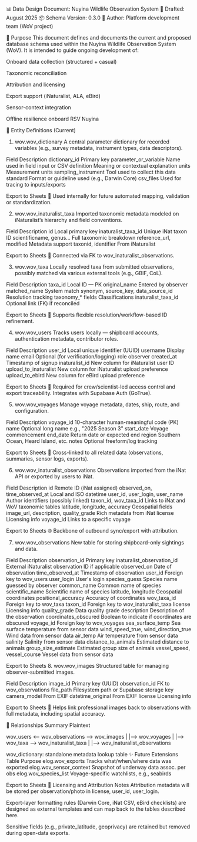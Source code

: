 📊 Data Design Document: Nuyina Wildlife Observation System
📅 Drafted: August 2025
📦 Schema Version: 0.3.0
👤 Author: Platform development team (WoV project)

📘 Purpose
This document defines and documents the current and proposed database schema used within the Nuyina Wildlife Observation System (WoV). It is intended to guide ongoing development of:

Onboard data collection (structured + casual)

Taxonomic reconciliation

Attribution and licensing

Export support (iNaturalist, ALA, eBird)

Sensor-context integration

Offline resilience onboard RSV Nuyina

📐 Entity Definitions (Current)
1. wov.wov_dictionary
A central parameter dictionary for recorded variables (e.g., survey metadata, instrument types, data descriptors).

Field	Description
dictionary_id	Primary key
parameter_or_variable	Name used in field input or CSV
definition	Meaning or contextual explanation
units	Measurement units
sampling_instrument	Tool used to collect this data
standard	Format or guideline used (e.g., Darwin Core)
csv_files	Used for tracing to inputs/exports

Export to Sheets
🔎 Used internally for future automated mapping, validation or standardization.

2. wov.wov_inaturalist_taxa
Imported taxonomic metadata modeled on iNaturalist’s hierarchy and field conventions.

Field	Description
id	Local primary key
inaturalist_taxa_id	Unique iNat taxon ID
scientificname, genus...	Full taxonomic breakdown
reference_url, modified	Metadata support
taxonid, identifier	From iNaturalist

Export to Sheets
🔗 Connected via FK to wov_inaturalist_observations.

3. wov.wov_taxa
Locally resolved taxa from submitted observations, possibly matched via various external tools (e.g., GBIF, CoL).

Field	Description
taxa_id	Local ID — PK
original_name	Entered by observer
matched_name	System match
synonym, source_key, data_source_id	Resolution tracking
taxonomy_* fields	Classifications
inaturalist_taxa_id	Optional link (FK) if reconciled

Export to Sheets
🧠 Supports flexible resolution/workflow-based ID refinement.

4. wov.wov_users
Tracks users locally — shipboard accounts, authentication metadata, contributor roles.

Field	Description
user_id	Local unique identifier (UUID)
username	Display name
email	Optional (for verification/logging)
role	observer
created_at	Timestamp of signup
inaturalist_id	New column for iNaturalist user ID
upload_to_inaturalist	New column for iNaturalist upload preference
upload_to_ebird	New column for eBird upload preference

Export to Sheets
🔑 Required for crew/scientist-led access control and export traceability. Integrates with Supabase Auth (GoTrue).

5. wov.wov_voyages
Manage voyage metadata, dates, ship, route, and configuration.

Field	Description
voyage_id	10-character human-meaningful code (PK)
name	Optional long name e.g., "2025 Season 3"
start_date	Voyage commencement
end_date	Return date or expected end
region	Southern Ocean, Heard Island, etc.
notes	Optional freeform/log tracking

Export to Sheets
📎 Cross-linked to all related data (observations, summaries, sensor logs, exports).

6. wov.wov_inaturalist_observations
Observations imported from the iNat API or exported by users to iNat.

Field	Description
id	Remote ID (iNat assigned)
observed_on, time_observed_at	Local and ISO datetime
user_id, user_login, user_name	Author identifiers (possibly linked)
taxon_id, wov_taxa_id	Links to iNat and WoV taxonomic tables
latitude, longitude, accuracy	Geospatial fields
image_url, description, quality_grade	Rich metadata from iNat
license	Licensing info
voyage_id	Links to a specific voyage

Export to Sheets
🌐 Backbone of outbound sync/export with attribution.

7. wov.wov_observations
New table for storing shipboard-only sightings and data.

Field	Description
observation_id	Primary key
inaturalist_observation_id	External iNaturalist observation ID if applicable
observed_on	Date of observation
time_observed_at	Timestamp of observation
user_id	Foreign key to wov_users
user_login	User's login
species_guess	Species name guessed by observer
common_name	Common name of species
scientific_name	Scientific name of species
latitude, longitude	Geospatial coordinates
positional_accuracy	Accuracy of coordinates
wov_taxa_id	Foreign key to wov_taxa
taxon_id	Foreign key to wov_inaturalist_taxa
license	Licensing info
quality_grade	Data quality grade
description	Description of the observation
coordinates_obscured	Boolean to indicate if coordinates are obscured
voyage_id	Foreign key to wov_voyages
sea_surface_temp	Sea surface temperature from sensor data
wind_speed_true, wind_direction_true	Wind data from sensor data
air_temp	Air temperature from sensor data
salinity	Salinity from sensor data
distance_to_animals	Estimated distance to animals
group_size_estimate	Estimated group size of animals
vessel_speed, vessel_course	Vessel data from sensor data

Export to Sheets
8. wov.wov_images
Structured table for managing observer-submitted images.

Field	Description
image_id	Primary key (UUID)
observation_id	FK to wov_observations
file_path	Filesystem path or Supabase storage key
camera_model	From EXIF
datetime_original	From EXIF
license	Licensing info

Export to Sheets
📸 Helps link professional images back to observations with full metadata, including spatial accuracy.

🔄 Relationships Summary
Plaintext

wov_users <-- wov_observations --> wov_images
                |
                |--> wov_voyages
                |
                |--> wov_taxa --> wov_inaturalist_taxa
                |
                |--> wov_inaturalist_observations

wov_dictionary: standalone metadata lookup table
✨ Future Extensions
Table	Purpose
elog.wov_exports	Tracks what/when/where data was exported
elog.wov_sensor_context	Snapshot of underway data assoc. per obs
elog.wov_species_list	Voyage-specific watchlists, e.g., seabirds

Export to Sheets
📝 Licensing and Attribution Notes
Attribution metadata will be stored per observation/photo in license, user_id, user_login.

Export-layer formatting rules (Darwin Core, iNat CSV, eBird checklists) are designed as external templates and can map back to the tables described here.

Sensitive fields (e.g., private_latitude, geoprivacy) are retained but removed during open-data exports.

